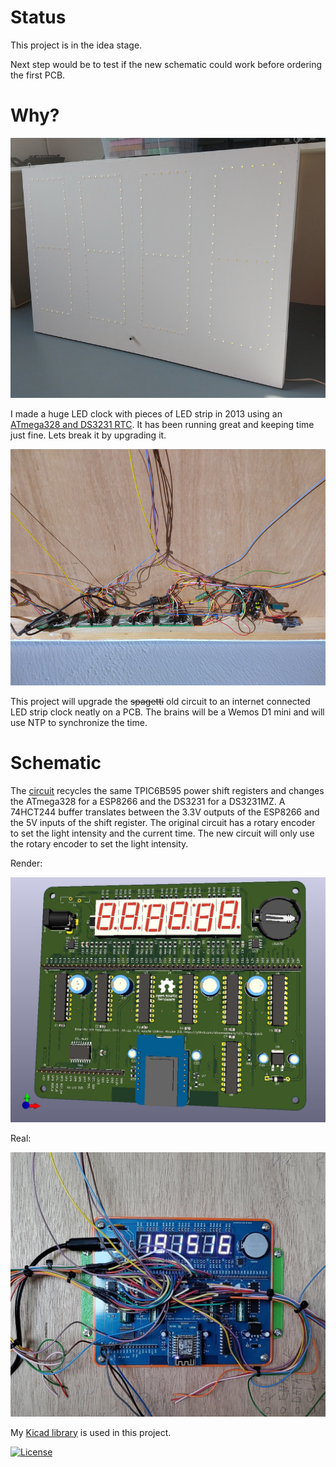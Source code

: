 # Status

This project is in the idea stage.

Next step would be to test if the new schematic could work before ordering the first PCB.

# Why?

![](led%20strip%20clock.jpg)

I made a huge LED clock with pieces of LED strip in 2013 using an [ATmega328 and DS3231 RTC](ATmega328%20version/). It has been running great and keeping time just fine. Lets break it by upgrading it.

![](spagetti.jpg)

This project will upgrade the ~~spagetti~~ old circuit to an internet connected LED strip clock neatly on a PCB. The brains will be a Wemos D1 mini and will use NTP to synchronize the time.

# Schematic

The [circuit](Kicad/LED%20Strip%20clock.pdf) recycles the same TPIC6B595 power shift registers and changes the ATmega328 for a ESP8266 and the DS3231 for a DS3231MZ. A 74HCT244 buffer translates between the 3.3V outputs of the ESP8266 and the 5V inputs of the shift register. The original circuit has a rotary encoder to set the light intensity and the current time. The new circuit will only use the rotary encoder to set the light intensity.

Render:

![](led%20strip%20clock%20pcb-render.jpg)

Real:

![](led%20strip%20clock%20pcb-installed.jpg)

My [Kicad library](https://github.com/atoomnetmarc/ATOOMNETKICAD) is used in this project.

[![License](https://img.shields.io/badge/License-Apache%202.0-blue.svg)](https://opensource.org/licenses/Apache-2.0)